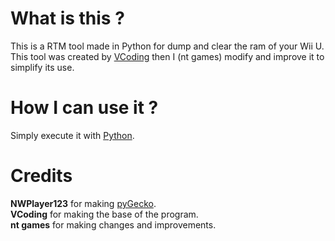 # What is this ?
This is a RTM tool made in Python for dump and clear the ram of your Wii U.   
This tool was created by [VCoding](https://github.com/vincent-coding) then I (nt games) modify and improve it to simplify its use.  
  
# How I can use it ?
Simply execute it with [Python](https://www.python.org/).

# Credits
**NWPlayer123** for making [pyGecko](https://github.com/wiiudev/pyGecko).    
**VCoding** for making the base of the program.  
**nt games** for making changes and improvements.
